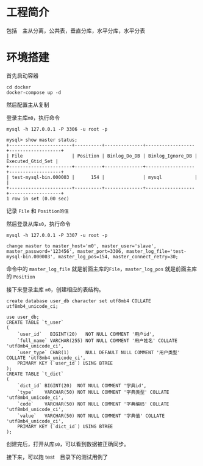 # 工程简介

包括　主从分离，公共表，垂直分库，水平分库，水平分表


# 环境搭建

首先启动容器
```
cd docker
docker-compose up -d
```


然后配置主从复制

登录主库`m0`，执行命令
```
mysql -h 127.0.0.1 -P 3306 -u root -p

mysql> show master status;
+-----------------------+----------+--------------+------------------+-------------------+
| File                  | Position | Binlog_Do_DB | Binlog_Ignore_DB | Executed_Gtid_Set |
+-----------------------+----------+--------------+------------------+-------------------+
| test-mysql-bin.000003 |      154 |              | mysql            |                   |
+-----------------------+----------+--------------+------------------+-------------------+
1 row in set (0.00 sec)
```
记录 `File` 和 `Position的值`

然后登录从库`s0`，执行命令

```
mysql -h 127.0.0.1 -P 3307 -u root -p

change master to master_host='m0', master_user='slave', master_password='123456', master_port=3306, master_log_file='test-mysql-bin.000003', master_log_pos=154, master_connect_retry=30;
```
命令中的 `master_log_file` 就是前面主库的`File`，`master_log_pos` 就是前面主库的 `Position`



接下来登录主库 `m0`，创建相应的表结构。
```
create database user_db character set utf8mb4 COLLATE utf8mb4_unicode_ci;

use user_db;
CREATE TABLE `t_user`
(
    `user_id`   BIGINT(20)   NOT NULL COMMENT '用户id',
    `full_name` VARCHAR(255) NOT NULL COMMENT '用户姓名' COLLATE 'utf8mb4_unicode_ci',
    `user_type` CHAR(1)      NULL DEFAULT NULL COMMENT '用户类型' COLLATE 'utf8mb4_unicode_ci',
    PRIMARY KEY (`user_id`) USING BTREE
);
CREATE TABLE `t_dict`
(
    `dict_id` BIGINT(20)  NOT NULL COMMENT '字典id',
    `type`    VARCHAR(50) NOT NULL COMMENT '字典类型' COLLATE 'utf8mb4_unicode_ci',
    `code`    VARCHAR(50) NOT NULL COMMENT '字典编码' COLLATE 'utf8mb4_unicode_ci',
    `value`   VARCHAR(50) NOT NULL COMMENT '字典值' COLLATE 'utf8mb4_unicode_ci',
    PRIMARY KEY (`dict_id`) USING BTREE
);
```

创建完后，打开从库`s0`，可以看到数据被正确同步。


接下来，可以跑 test　目录下的测试用例了
